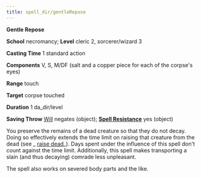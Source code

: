 ```yaml
---
title: spell_dir/gentleRepose
---
```

 **Gentle Repose**

**School** necromancy; **Level** cleric 2, sorcerer/wizard 3

**Casting Time** 1 standard action

**Components** V, S, M/DF (salt and a copper piece for each of the corpse's eyes)

**Range** touch

**Target** corpse touched

**Duration** 1 da_dir/level

**Saving Throw** [Will](../combat#_will) negates (object); **[Spell Resistance](../glossary#_spell-resistance)** yes (object)

You preserve the remains of a dead creature so that they do not decay. Doing so effectively extends the time limit on raising that creature from the dead (see _ [raise dead](raiseDead#_raise-dead)_). Days spent under the influence of this spell don't count against the time limit. Additionally, this spell makes transporting a slain (and thus decaying) comrade less unpleasant.

The spell also works on severed body parts and the like.

